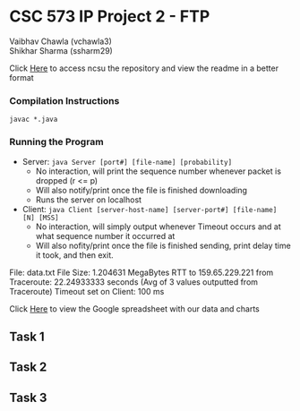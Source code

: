 # CSC 573 IP Project 2 - FTP
Vaibhav Chawla (vchawla3)  
Shikhar Sharma (ssharm29)

Click [Here]() to access ncsu the repository and view the readme in a better format

### Compilation Instructions  
`javac *.java`

### Running the Program
* Server: `java Server [port#] [file-name] [probability]`
  * No interaction, will print the sequence number whenever packet is dropped (r <= p)
  * Will also notify/print once the file is finished downloading
  * Runs the server on localhost
* Client: `java Client [server-host-name] [server-port#] [file-name] [N] [MSS]`
  * No interaction, will simply output whenever Timeout occurs and at what sequence number it occurred at
  * Will also nofity/print once the file is finished sending, print delay time it took, and then exit.


File: data.txt
File Size: 1.204631 MegaBytes
RTT to 159.65.229.221 from Traceroute: 22.24933333 seconds (Avg of 3 values outputted from Traceroute)
Timeout set on Client: 100 ms

Click [Here](https://docs.google.com/spreadsheets/d/1yi312RJvs_x-Ckh5s_HkV73U5v2Zt9t0uBld9yhZwB0/edit?usp=sharing) to view the Google spreadsheet with our data and charts

## Task 1

## Task 2

## Task 3
